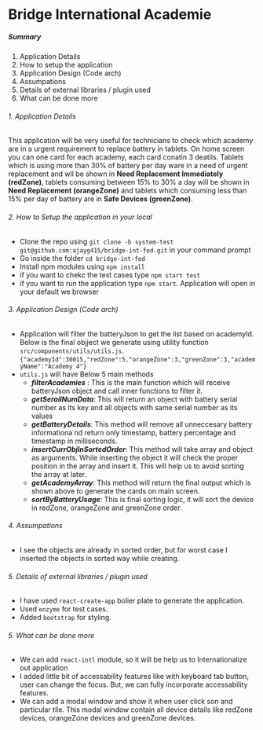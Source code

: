 # Bridge International Academie

##### Summary
1. Application Details
2. How to setup the application
3. Application Design (Code arch)
4. Assumpations
5. Details of external libraries / plugin used
5. What can be done more

###### 1. Application Details 
This application will be very useful for technicians to check which academy are in a urgent requirement to replace battery in tablets. On home screen you can one card for each academy, each card conatin 3 deatils. Tablets which is using more than 30% of battery per day ware in a need of urgent replacement and wll be shown in **Need Replacement Immediately (redZone)**, tablets consuming between 15% to 30% a day will be shown in **Need Replacement (orangeZone)** and tablets which consuming less than 15% per day of battery are in **Safe Devices (greenZone)**.

###### 2. How to Setup the application in your local
- Clone the repo using ```git clone -b system-test git@github.com:ajayg415/bridge-int-fed.git``` in your command prompt
- Go inside the folder ```cd bridge-int-fed```
- Install npm modules using ```npm install```
- if you want to chekc the test cases type ```npm start test```
- if you want to run the application type ```npm start```. Application will open in your default we browser

###### 3. Application Design (Code arch)
- Application will filter the batteryJson to get the list based on academyId. Below is the final objject we generate using utility function ```src/components/utils/utils.js```. 
```{"academyId":30015,"redZone":5,"orangeZone":3,"greenZone":3,"academyName":"Academy 4"}```
- ```utils.js``` will have Below 5 main methods
    - ***filterAcadamies*** : This is the main function which will receive batteryJson object and call inner functions to filter it.
    - ***getSerailNumData***: This will return an object with battery serial number as its key and all objects with same serial number as its values
    - ***getBatteryDetails***: This method will remove all unneccesary battery informationa nd return only timestamp, battery percentage and timestamp in milliseconds.
    - ***insertCurrObjInSortedOrder***: This method will take array and object as arguments. While inserting the object it will check the proper position in the array and insert it. This will help us to avoid sorting the array at later.
    - ***getAcademyArray***: This method will return the final output which is shown above to generate the cards on main screen. 
    - ***sortByBatteryUsage***: This is final sorting logic, it will sort the device in redZone, orangeZone and greenZone order.

###### 4. Assumpations
- I see the objects are already in sorted order, but for worst case I inserted the objects in sorted way while creating.

###### 5. Details of external libraries / plugin used
- I have used ```react-create-app``` bolier plate to generate the application.
- Used ```enzyme``` for test cases.
- Added ```bootstrap``` for styling.
 
###### 5. What can be done more
- We can add ```react-intl``` module, so it will be help us to Internationalize out application
- I added little bit of accessability features like with keyboard tab button, user can change the focus. But, we can fully incorporate accessability features.
- We can add a modal window and show it when user click son and particular tile. This modal window contain all device details like redZone devices, orangeZone devices and greenZone devices.